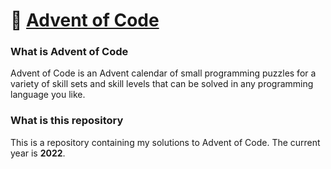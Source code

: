 # 🎄 [Advent of Code](https://adventofcode.com/)

### What is Advent of Code

Advent of Code is an Advent calendar of small programming puzzles for a variety of skill sets and skill levels that can be solved in any programming language you like.

### What is this repository

This is a repository containing my solutions to Advent of Code. The current year is **2022**.
